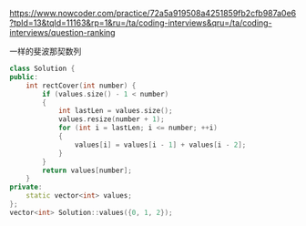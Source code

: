 https://www.nowcoder.com/practice/72a5a919508a4251859fb2cfb987a0e6?tpId=13&tqId=11163&rp=1&ru=/ta/coding-interviews&qru=/ta/coding-interviews/question-ranking

一样的斐波那契数列

```cpp
class Solution {
public:
    int rectCover(int number) {
        if (values.size() - 1 < number)
        {
            int lastLen = values.size();
            values.resize(number + 1);
            for (int i = lastLen; i <= number; ++i)
            {
                values[i] = values[i - 1] + values[i - 2];
            }
        }
        return values[number];
    }
private:
    static vector<int> values;
};
vector<int> Solution::values({0, 1, 2});
```
